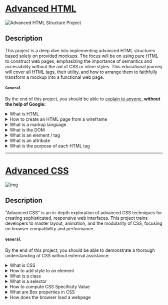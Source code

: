 # [Advanced HTML](https://github.com/MathieuMorel62/holbertonschool-web-development/tree/main/html_advanced)

![Advanced HTML Structure Project](https://blog-media.byjusfutureschool.com/bfs-blog/2021/11/12170200/HTML-for-Kids-Article-Page.png)

## Description

This project is a deep dive into implementing advanced HTML structures based solely on provided mockups. The focus will be on using pure HTML to construct web pages, emphasizing the importance of semantics and accessibility without the aid of CSS or inline styles. This educational journey will cover all HTML tags, their utility, and how to arrange them to faithfully transform a mockup into a functional web page.

#### `General`
By the end of this project, you should be able to [explain to anyone](https://fs.blog/feynman-learning-technique/), **without the help of Google:**

<details>
<summary>What is HTML</summary>
<br>

- **HTML (HyperText Markup Language)** is the standard markup language used for creating and structuring web pages and applications.

</details>

<details>
<summary>How to create an HTML page from a wireframe</summary>
<br>

- **Creating an HTML page from a wireframe:** Start by analyzing the mockup to identify the different components. Then use HTML tags to reproduce the structure and content, placing elements logically and semantically in your code.

</details>

<details>
<summary>What is a markup language</summary>
<br>

- **A markup language** is a coding system that uses tags to structure text in a document. Besides structuring, it also allows for adding semantics and formatting instructions.

</details>

<details>
<summary>What is the DOM</summary>
<br>

- **The DOM (Document Object Model)** is a programming interface for HTML and XML documents. It represents the page as a tree structure, allowing for the content, structure, and style to be modified via scripts.

</details>

<details>
<summary>What is an element / tag</summary>
<br>

- **An element or tag** in HTML is a basic unit of webpage structure. Elements are defined by tags, like `<p>` for paragraphs, which can also contain attributes.

</details>

<details>
<summary>What is an attribute</summary>
<br>

- **An attribute** provides additional information about an HTML element, such as the reference URL for links in the `href` attribute of the `<a>` tag.

</details>

<details>
<summary>What is the purpose of each HTML tag</summary>
<br>

- **The purpose of each HTML tag** is to define and structure the web page content for the browser. For instance, `<header>` defines the heading of a section or page, `<footer>` for the footer, `<img>` to embed images, and so on.

</details>

----------------------

# [Advanced CSS](https://github.com/MathieuMorel62/holbertonschool-web-development/tree/main/css_advanced)

![img](https://cssversicherung.scene7.com/is/image/csskrankenversicherung/css-logo-schutzzone-large:image-21-9?wid=1600&fit=constrain,0&resMode=sharp2&noCache=1667821703763)

## Description

"Advanced CSS" is an in-depth exploration of advanced CSS techniques for creating sophisticated, responsive web interfaces. This project trains developers to master layout, animation, and the modularity of CSS, focusing on browser compatibility and performance.

#### `General`
By the end of this project, you should be able to demonstrate a thorough understanding of CSS without external assistance:

<details>
<summary>What is CSS</summary>
<br>

- `CSS (Cascading Style Sheets)`: CSS is a stylesheet language used to describe the presentation of a document written in HTML or XML. It controls how the web page's content is displayed, including colors, layouts, and fonts. It separates content from design, allowing you to change the look and feel of a site without altering the underlying HTML.

</details>

<details>
<summary>How to add style to an element</summary>
<br>

- `Adding Style to an Element`: You can add style to an HTML element in several ways:
  - **Inline Styling**: Directly in an element's opening tag using the `style` attribute. E.g., `<p style="color: blue;">This is blue text.</p>`
  - **Internal Styling**: In the `<head>` section of your HTML document within a `<style>` tag. E.g.,
 
    ```html
    <style>
      p { color: red; }
    </style>
    ```
    
  - **External CSS**: By linking to an external CSS file using the `<link>` tag in the `<head>` section. E.g., `<link rel="stylesheet" type="text/css" href="styles.css">`

</details>

<details>
<summary>What is a class</summary>
<br>

- `Class in CSS`: A class is a group of styling rules identified by a class selector. It allows you to apply the same style to multiple elements without repeating the style definitions. A class is defined in CSS with a period (`.`) followed by the class name and applied to HTML elements using the `class` attribute. E.g.,
  
  ```css
  .example { color: green; }
  
  And in HTML: <div class="example">This is a green text.</div>
  ```

</details>

<details>
<summary>What is a selector</summary>
<br>
  
- `Selector in CSS`: Selectors are patterns used to select the elements you want to style. Types of selectors include element selectors, class selectors, ID selectors, and more complex ones like attribute selectors and pseudo-selectors.

</details>

<details>
<summary>How to compute CSS Specificity Value</summary>
<br>
  
- `CSS Specificity Value`: It is a system that determines which styles are applied to an element when there is a conflict. Specificity is calculated based on different types of selectors:
  
  - **ID selectors** have a specificity of 100.
  - **Class, pseudo-class, and attribute selectors** have a specificity of 10.
  - **Element and pseudo-element selectors** have a specificity of 1.
  - **Inline styles** have a specificity of 1000.
  - **!important** overrides any other declaration.
    
To calculate, count each type of selector in your rule and then write them in a form (ID, Class, Element).

</details>

<details>
<summary>What are Box properties in CSS</summary>
<br>
  
- `Box Properties in CSS`: These properties define the layout of a 'box', which is the fundamental layout component in CSS. They include:
  
  - **Margin**: Controls the space outside of the border.
  - **Border**: The line that goes around the padding and content.
  - **Padding**: The space between the border and the actual content.
  - **Width and Height**: Specifies the width and height of the content area.
    
</details>

<details>
<summary>How does the browser load a webpage</summary>
<br>
  
`Loading a Webpage`: When a browser loads a webpage, it follows these steps:
  1. **DNS Lookup**: Translates the website URL into an IP address.
  2. **HTTP Request**: The browser sends a request to the server at the found IP.
  3. **Server Response**: The server sends back the requested HTML file.
  4. **Browser Rendering**: The browser parses the HTML and applies CSS styles. It also executes JavaScript and loads additional resources like images.
  5. **Display**: The processed content is displayed on the screen.

</details>